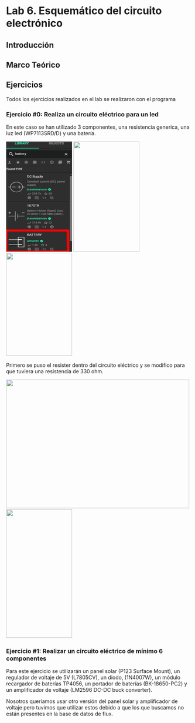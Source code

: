 ﻿# Lab 6. Esquemático del circuito electrónico

## Introducción

## Marco Teórico

## Ejercicios

Todos los ejercicios realizados en el lab se realizaron con el programa

### Ejercicio #0: Realiza un circuito eléctrico para un led

En este caso se han utilizado 3 componentes, una resistencia generica, una luz led (WP7113SRD/D) y una batería.

<p float="left">  <img src="https://github.com/sebastianfranco1342/FundamentosdeDisenoGrupo6/blob/main/Carpetas%20del%20Proyecto/Im%C3%A1genes/Lab6_Bater%C3%ADa.png?raw=true" width="180" height="300" />  <img src="https://github.com/sebastianfranco1342/FundamentosdeDisenoGrupo6/blob/main/Carpetas%20del%20Proyecto/Im%C3%A1genes/Lab6_LED.png?raw=true" width="180" height="300" /> 
<img src="https://github.com/sebastianfranco1342/FundamentosdeDisenoGrupo6/blob/main/Carpetas%20del%20Proyecto/Im%C3%A1genes/Lab6_Resistencia.png?raw=true" width="180" height="280" />  </p>

Primero se puso el resister dentro del circuito eléctrico y se modifico para que tuviera una resistencia de 330 ohm.

<p float="left">  <img src="https://github.com/sebastianfranco1342/FundamentosdeDisenoGrupo6/blob/main/Carpetas%20del%20Proyecto/Im%C3%A1genes/Lab6_Resistencia_C.png?raw=true" width="500" height="350" />  <img src="https://github.com/sebastianfranco1342/FundamentosdeDisenoGrupo6/blob/main/Carpetas%20del%20Proyecto/Im%C3%A1genes/Lab6_Resistencia_P.png?raw=true" width="180" height="350" />  </p>

### Ejercicio #1: Realizar un circuito eléctrico de mínimo 6 componentes

Para este ejercicio se utilizarán un panel solar (P123 Surface Mount), un regulador de voltaje de 5V (L7805CV), un diodo, (1N4007W), un módulo recargador de baterías TP4056, un portador de baterías (BK-18650-PC2) y un amplificador de voltaje (LM2596 DC-DC buck converter).

Nosotros queríamos usar otro versión del panel solar y amplificador de voltaje pero tuvimos que utilizar estos debido a que los que buscamos no están presentes en la base de datos de flux.
